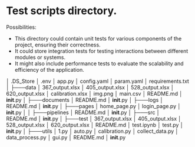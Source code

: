 # Test scripts directory.

Possibilities:

- This directory could contain unit tests for various components of the project, ensuring their correctness.
- It could store integration tests for testing interactions between different modules or systems.
- It might also include performance tests to evaluate the scalability and efficiency of the application.



│   .DS_Store
│   .env
│   app.py
│   config.yaml
│   param.yaml
│   requirements.txt
│
├───data
│       367_output.xlsx
│       405_output.xlsx
│       528_output.xlsx
│       620_output.xlsx
│       calibration.xlsx
│       img.png
│       main.csv
│       README.md
│       __init__.py
│
├───documents
│       README.md
│       __init__.py
│
├───logs
│       README.md
│       __init__.py
│
├───pages
│      home_page.py
│      login_page.py
│      __init__.py
│ 
│
├───pipelines
│       README.md
│       __init__.py
│
├───src
│       README.md
│       __init__.py
│
├───test
│       367_output.xlsx
│       405_output.xlsx
│       528_output.xlsx
│       620_output.xlsx
│       README.md
│       test.ipynb
│       test.py
│       __init__.py
│
├───utils
│   1.py
│   auto.py
│   calibration.py
│   collect_data.py
│   data_process.py
│   gui.py
│   README.md
│    __init__.py

